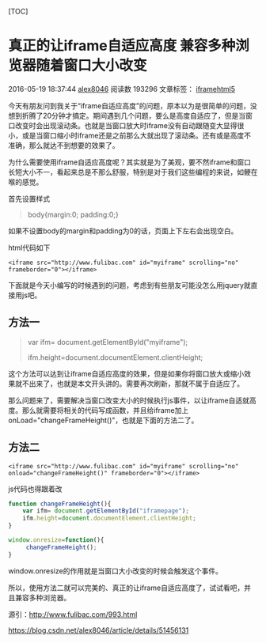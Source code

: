 [TOC]



# 真正的让iframe自适应高度 兼容多种浏览器随着窗口大小改变

2016-05-19 18:37:44 [alex8046](https://me.csdn.net/alex8046) 阅读数 193296 文章标签： [iframe](https://so.csdn.net/so/search/s.do?q=iframe&t=blog)[html5](https://so.csdn.net/so/search/s.do?q=html5&t=blog)

 

今天有朋友问到我关于“iframe自适应高度”的问题，原本以为是很简单的问题，没想到折腾了20分钟才搞定。期间遇到几个问题，要么是高度自适应了，但是当窗口改变时会出现滚动条。也就是当窗口放大时iframe没有自动跟随变大显得很小，或是当窗口缩小时iframe还是之前那么大就出现了滚动条。还有或是高度不准确，那么就达不到想要的效果了。

 

为什么需要使用iframe自适应高度呢？其实就是为了美观，要不然iframe和窗口长短大小不一，看起来总是不那么舒服，特别是对于我们这些编程的来说，如鲠在喉的感觉。

首先设置样式

> body{margin:0; padding:0;}

如果不设置body的margin和padding为0的话，页面上下左右会出现空白。

html代码如下

```
<iframe src="http://www.fulibac.com" id="myiframe" scrolling="no" frameborder="0"></iframe>
```

下面就是今天小编写的时候遇到的问题，考虑到有些朋友可能没怎么用jquery就直接用js吧。

## 方法一

> var ifm= document.getElementById("myiframe");
>
> ifm.height=document.documentElement.clientHeight;

这个方法可以达到让iframe自适应高度的效果，但是如果你将窗口放大或缩小效果就不出来了，也就是本文开头讲的。需要再次刷新，那就不属于自适应了。

那么问题来了，需要解决当窗口改变大小的时候执行js事件，以让iframe自适就高度。那么就需要将相关的代码写成函数，并且给iframe加上onLoad="changeFrameHeight()"，也就是下面的方法二了。

## 方法二

```
<iframe src="http://www.fulibac.com" id="myiframe" scrolling="no" οnlοad="changeFrameHeight()" frameborder="0"></iframe>
```

js代码也得跟着改

```js
function changeFrameHeight(){
    var ifm= document.getElementById("iframepage"); 
    ifm.height=document.documentElement.clientHeight;
}

window.οnresize=function(){  
     changeFrameHeight();  
} 

```

window.onresize的作用就是当窗口大小改变的时候会触发这个事件。

所以，使用方法二就可以完美的、真正的让iframe自适应高度了，试试看吧，并且兼容多种浏览器。



源引：http://www.fulibac.com/993.html



<https://blog.csdn.net/alex8046/article/details/51456131>